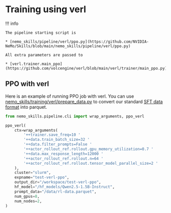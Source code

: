 # Training using verl

!!! info

    The pipeline starting script is

    * [nemo_skills/pipeline/verl/ppo.py](https://github.com/NVIDIA-NeMo/Skills/blob/main/nemo_skills/pipeline/verl/ppo.py)

    All extra parameters are passed to

    * [verl.trainer.main_ppo](https://github.com/volcengine/verl/blob/main/verl/trainer/main_ppo.py)




## PPO with verl

Here is an example of running PPO job with verl.
You can use [nemo_skills/training/verl/prepare_data.py](https://github.com/NVIDIA-NeMo/Skills/blob/main/nemo_skills/training/verl/prepare_data.py) to convert
our standard [SFT data format](./training.md#preparing-the-data) into parquet.

```python
from nemo_skills.pipeline.cli import wrap_arguments, ppo_verl

ppo_verl(
    ctx=wrap_arguments(
        '++trainer.save_freq=10 '
        '++data.train_batch_size=32 '
        '++data.filter_prompts=False '
        '++actor_rollout_ref.rollout.gpu_memory_utilization=0.7 '
        '++data.max_response_length=12000 '
        '++actor_rollout_ref.rollout.n=64 '
        '++actor_rollout_ref.rollout.tensor_model_parallel_size=2 '
    ),
    cluster="slurm",
    expname="test-verl-ppo",
    output_dir="/workspace/test-verl-ppo",
    hf_model="/hf_models/Qwen2.5-1.5B-Instruct",
    prompt_data="/data/rl-data.parquet",
    num_gpus=8,
    num_nodes=2,
)
```